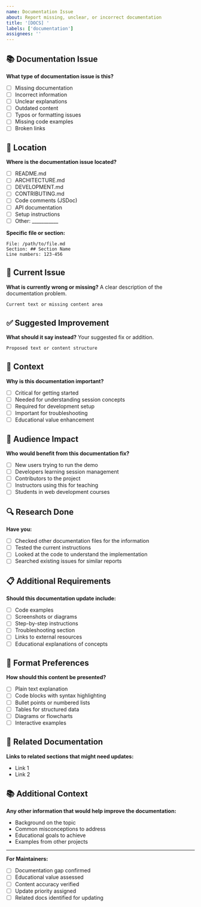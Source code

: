 ```yaml
---
name: Documentation Issue
about: Report missing, unclear, or incorrect documentation
title: '[DOCS] '
labels: ['documentation']
assignees: ''
---
```


## 📚 Documentation Issue

**What type of documentation issue is this?**
- [ ] Missing documentation
- [ ] Incorrect information
- [ ] Unclear explanations
- [ ] Outdated content
- [ ] Typos or formatting issues
- [ ] Missing code examples
- [ ] Broken links

## 📍 Location

**Where is the documentation issue located?**
- [ ] README.md
- [ ] ARCHITECTURE.md
- [ ] DEVELOPMENT.md
- [ ] CONTRIBUTING.md
- [ ] Code comments (JSDoc)
- [ ] API documentation
- [ ] Setup instructions
- [ ] Other: ___________

**Specific file or section:**
```
File: /path/to/file.md
Section: ## Section Name
Line numbers: 123-456
```

## 🐛 Current Issue

**What is currently wrong or missing?**
A clear description of the documentation problem.

```markdown
Current text or missing content area
```

## ✅ Suggested Improvement

**What should it say instead?**
Your suggested fix or addition.

```markdown
Proposed text or content structure
```

## 🎯 Context

**Why is this documentation important?**
- [ ] Critical for getting started
- [ ] Needed for understanding session concepts
- [ ] Required for development setup
- [ ] Important for troubleshooting
- [ ] Educational value enhancement

## 👥 Audience Impact

**Who would benefit from this documentation fix?**
- [ ] New users trying to run the demo
- [ ] Developers learning session management
- [ ] Contributors to the project
- [ ] Instructors using this for teaching
- [ ] Students in web development courses

## 🔍 Research Done

**Have you:**
- [ ] Checked other documentation files for the information
- [ ] Tested the current instructions
- [ ] Looked at the code to understand the implementation
- [ ] Searched existing issues for similar reports

## 📋 Additional Requirements

**Should this documentation update include:**
- [ ] Code examples
- [ ] Screenshots or diagrams
- [ ] Step-by-step instructions
- [ ] Troubleshooting section
- [ ] Links to external resources
- [ ] Educational explanations of concepts

## 🎨 Format Preferences

**How should this content be presented?**
- [ ] Plain text explanation
- [ ] Code blocks with syntax highlighting
- [ ] Bullet points or numbered lists
- [ ] Tables for structured data
- [ ] Diagrams or flowcharts
- [ ] Interactive examples

## 🔗 Related Documentation

**Links to related sections that might need updates:**
- Link 1
- Link 2

## 📚 Additional Context

**Any other information that would help improve the documentation:**
- Background on the topic
- Common misconceptions to address
- Educational goals to achieve
- Examples from other projects

---

**For Maintainers:**

- [ ] Documentation gap confirmed
- [ ] Educational value assessed
- [ ] Content accuracy verified
- [ ] Update priority assigned
- [ ] Related docs identified for updating